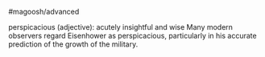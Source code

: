 #magoosh/advanced

perspicacious (adjective): acutely insightful and wise 
Many modern observers regard Eisenhower as perspicacious, particularly in his accurate prediction of 
the growth of the military. 
